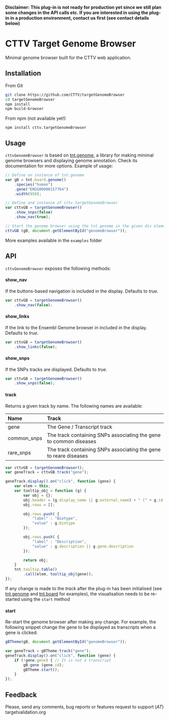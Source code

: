 **Disclaimer: This plug-in is not ready for production yet since we still plan some changes in the API calls etc.
If you are interested in using the plug-in in a production environment, contact us first (see contact details below)**

# CTTV Target Genome Browser

Minimal genome browser built for the CTTV web application.


## Installation

From Git

````bash
git clone https://github.com/CTTV/targetGenomeBrowser
cd targetGenomeBrowser
npm install
npm build-browser
````

From npm (not available yet!)
````
npm install cttv.targetGenomeBrowser
````

## Usage

`cttvGenomeBrowser` is based on [tnt.genome](https://github.com/emepyc/tnt.genome), a library for making minimal genome browsers and displaying genome annotation. Check its documentation for more options.
Example of usage:

````javascript
// Define an instance of tnt.genome
var gB = tnt.board.genome()
    .species("human")
    .gene("ENSG00000157764")
    .width(950);

// Define and instance of cttv.targetGenomeBrowser
var cttvGB = targetGenomeBrowser()
    .show_snps(false)
    .show_nav(true);

// Start the genome browser using the tnt.genome in the given div element
cttvGB (gB, document.getElementById("genomeBrowser"));
````
More examples available in the `examples` folder

## API

`cttvGenomeBrowser` exposes the following methods:

#### show_nav
If the buttons-based navigation is included in the display. Defaults to _true_.

````javascript
var cttvGB = targetGenomeBrowser()
    .show_nav(false);
````

#### show_links
If the link to the Ensembl Genome browser in included in the display. Defaults to _true_.

````javascript
var cttvGB = targetGenomeBrowser()
    .show_links(false);
````

#### show_snps
If the SNPs tracks are displayed. Defaults to _true_.

````javascript
var cttvGB = targetGenomeBrowser()
    .show_snps(false);
````


#### track
Returns a given track by name. The following names are available:

| Name           | Track                                                             |
| :------------- | :--------------------------------                                 |
| gene           | The Gene / Transcript track                                       |
| common_snps    | The track containing SNPs associating the gene to common diseases |
| rare_snps      | The track containing SNPs associating the gene to reare diseases  |


````javascript
var cttvGB = targetGenomeBrowser();
var geneTrack = cttvGB.track("gene");

geneTrack.display().on("click", function (gene) {
    var elem = this;
    var tooltip_obj = function (g) {
        var obj = {};
        obj.header = (g.display_name || g.external_name) + " (" + g.id + ")";
        obj.rows = [];

        obj.rows.push( {
            "label" : "Biotype",
            "value" : g.biotype
        });

        obj.rows.push( {
            "label" : "Description",
            "value" : g.description || g.gene.description
        });

        return obj;
    }
    tnt.tooltip.table()
        .call(elem, tooltip_obj(gene));
});
````

If any change is made to the _track_ after the plug-in has been initialised (see [tnt.genome](https://github.com/emepyc/tnt.genome) and [tnt.board](https://github.com/emepyc/tnt.board) for examples), the visualisation needs to be re-started using the `start` method

#### start
Re-start the genome browser after making any change. For example, the following snippet change the gene to be displayed as transcripts when a gene is clicked:

````javascript
gBTheme(gB, document.getElementById("genomeBrowser"));

var geneTrack = gBTheme.track("gene");
geneTrack.display().on("click", function (gene) {
    if (!gene.gene) { // It is not a transcript
        gB.gene (gene.id);
        gBTheme.start();
    }
});
````

## Feedback

Please, send any comments, bug reports or features request to support  (_AT_) targetvalidation.org
